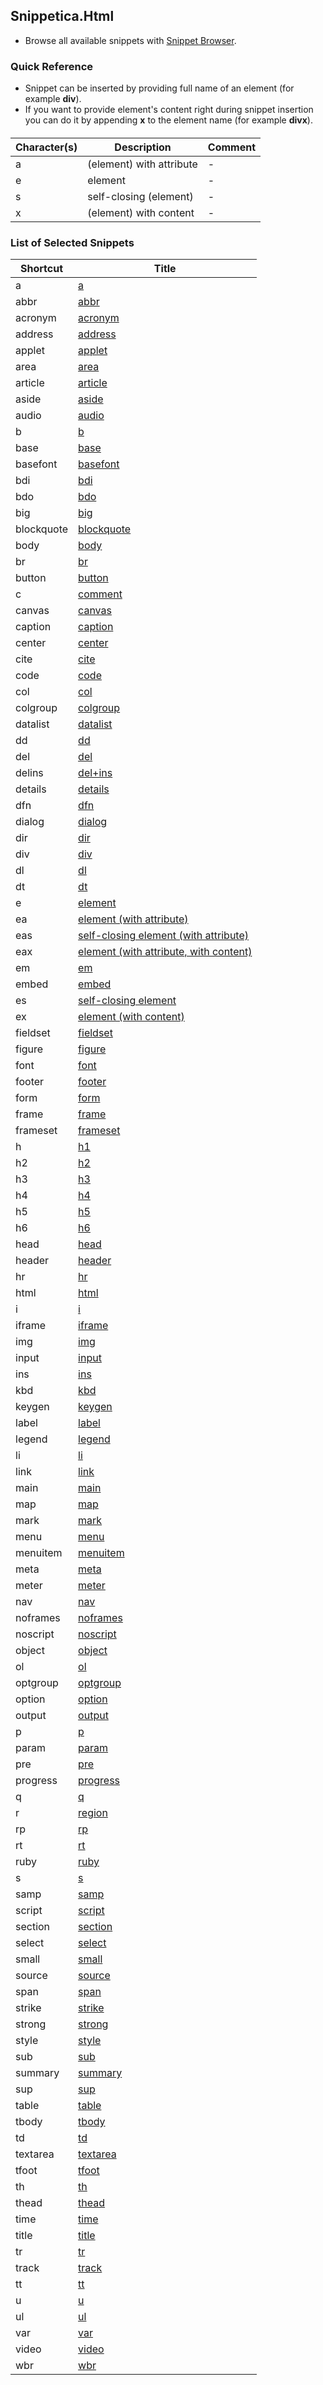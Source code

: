 ## Snippetica.Html

* Browse all available snippets with [Snippet Browser](http://pihrt.net/snippetica/snippets?engine=vs&language=html).

### Quick Reference

* Snippet can be inserted by providing full name of an element (for example **div**).
* If you want to provide element's content right during snippet insertion you can do it by appending **x** to the element name (for example **divx**).

#### 

Character\(s\) | Description | Comment
-------------- | ----------- | -------
a|\(element\) with attribute|\-
e|element|\-
s|self\-closing \(element\)|\-
x|\(element\) with content|\-

### List of Selected Snippets

Shortcut | Title
-------- | -----
a|[a](a.snippet)
abbr|[abbr](abbr.snippet)
acronym|[acronym](acronym.snippet)
address|[address](address.snippet)
applet|[applet](applet.snippet)
area|[area](area.snippet)
article|[article](article.snippet)
aside|[aside](aside.snippet)
audio|[audio](audio.snippet)
b|[b](b.snippet)
base|[base](base.snippet)
basefont|[basefont](basefont.snippet)
bdi|[bdi](bdi.snippet)
bdo|[bdo](bdo.snippet)
big|[big](big.snippet)
blockquote|[blockquote](blockquote.snippet)
body|[body](body.snippet)
br|[br](br.snippet)
button|[button](button.snippet)
c|[comment](Comment.snippet)
canvas|[canvas](canvas.snippet)
caption|[caption](caption.snippet)
center|[center](center.snippet)
cite|[cite](cite.snippet)
code|[code](code.snippet)
col|[col](col.snippet)
colgroup|[colgroup](colgroup.snippet)
datalist|[datalist](datalist.snippet)
dd|[dd](dd.snippet)
del|[del](del.snippet)
delins|[del\+ins](del_ins.snippet)
details|[details](details.snippet)
dfn|[dfn](dfn.snippet)
dialog|[dialog](dialog.snippet)
dir|[dir](dir.snippet)
div|[div](div.snippet)
dl|[dl](dl.snippet)
dt|[dt](dt.snippet)
e|[element](Element.snippet)
ea|[element \(with attribute\)](ElementWithAttribute.snippet)
eas|[self\-closing element \(with attribute\)](SelfClosingElementWithAttribute.snippet)
eax|[element \(with attribute, with content\)](ElementWithAttributeWithContent.snippet)
em|[em](em.snippet)
embed|[embed](embed.snippet)
es|[self\-closing element](SelfClosingElement.snippet)
ex|[element \(with content\)](ElementWithContent.snippet)
fieldset|[fieldset](fieldset.snippet)
figure|[figure](figure.snippet)
font|[font](font.snippet)
footer|[footer](footer.snippet)
form|[form](form.snippet)
frame|[frame](frame.snippet)
frameset|[frameset](frameset.snippet)
h|[h1](h1.snippet)
h2|[h2](h2.snippet)
h3|[h3](h3.snippet)
h4|[h4](h4.snippet)
h5|[h5](h5.snippet)
h6|[h6](h6.snippet)
head|[head](head.snippet)
header|[header](header.snippet)
hr|[hr](hr.snippet)
html|[html](html.snippet)
i|[i](i.snippet)
iframe|[iframe](iframe.snippet)
img|[img](img.snippet)
input|[input](input.snippet)
ins|[ins](ins.snippet)
kbd|[kbd](kbd.snippet)
keygen|[keygen](keygen.snippet)
label|[label](label.snippet)
legend|[legend](legend.snippet)
li|[li](li.snippet)
link|[link](link.snippet)
main|[main](main.snippet)
map|[map](map.snippet)
mark|[mark](mark.snippet)
menu|[menu](menu.snippet)
menuitem|[menuitem](menuitem.snippet)
meta|[meta](meta.snippet)
meter|[meter](meter.snippet)
nav|[nav](nav.snippet)
noframes|[noframes](noframes.snippet)
noscript|[noscript](noscript.snippet)
object|[object](object.snippet)
ol|[ol](ol.snippet)
optgroup|[optgroup](optgroup.snippet)
option|[option](option.snippet)
output|[output](output.snippet)
p|[p](p.snippet)
param|[param](param.snippet)
pre|[pre](pre.snippet)
progress|[progress](progress.snippet)
q|[q](q.snippet)
r|[region](region.snippet)
rp|[rp](rp.snippet)
rt|[rt](rt.snippet)
ruby|[ruby](ruby.snippet)
s|[s](s.snippet)
samp|[samp](samp.snippet)
script|[script](script.snippet)
section|[section](section.snippet)
select|[select](select.snippet)
small|[small](small.snippet)
source|[source](source.snippet)
span|[span](span.snippet)
strike|[strike](strike.snippet)
strong|[strong](strong.snippet)
style|[style](style.snippet)
sub|[sub](sub.snippet)
summary|[summary](summary.snippet)
sup|[sup](sup.snippet)
table|[table](table.snippet)
tbody|[tbody](tbody.snippet)
td|[td](td.snippet)
textarea|[textarea](textarea.snippet)
tfoot|[tfoot](tfoot.snippet)
th|[th](th.snippet)
thead|[thead](thead.snippet)
time|[time](time.snippet)
title|[title](title.snippet)
tr|[tr](tr.snippet)
track|[track](track.snippet)
tt|[tt](tt.snippet)
u|[u](u.snippet)
ul|[ul](ul.snippet)
var|[var](var.snippet)
video|[video](video.snippet)
wbr|[wbr](wbr.snippet)
